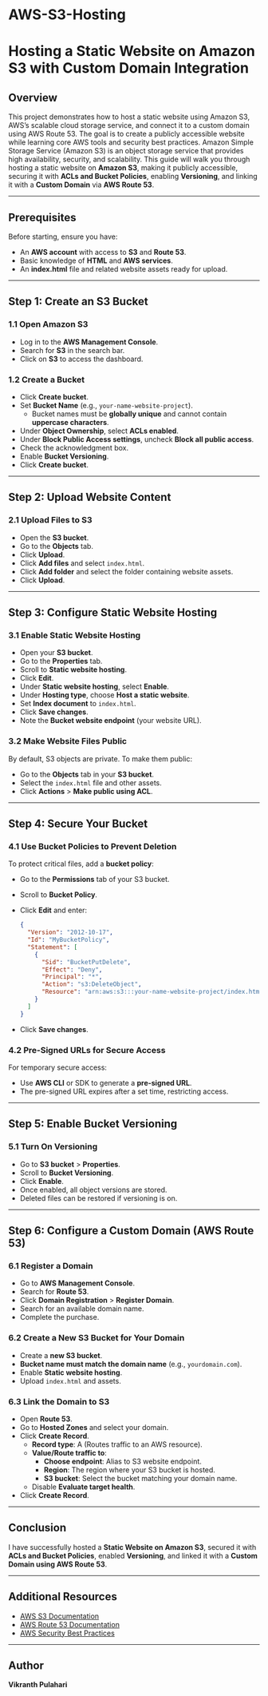 # AWS-S3-Hosting
# Hosting a Static Website on Amazon S3 with Custom Domain Integration
## Overview
This project demonstrates how to host a static website using Amazon S3, AWS’s scalable cloud storage service, and connect it to a custom domain using AWS Route 53. 
The goal is to create a publicly accessible website while learning core AWS tools and security best practices. Amazon Simple Storage Service (Amazon S3) is an object storage service that provides high availability, security, and scalability. This guide will walk you through hosting a static website on **Amazon S3**, making it publicly accessible, securing it with **ACLs and Bucket Policies**, enabling **Versioning**, and linking it with a **Custom Domain** via **AWS Route 53**.

---

## Prerequisites
Before starting, ensure you have:
- An **AWS account** with access to **S3** and **Route 53**.
- Basic knowledge of **HTML** and **AWS services**.
- An **index.html** file and related website assets ready for upload.

---

## Step 1: Create an S3 Bucket
### 1.1 Open Amazon S3
- Log in to the **AWS Management Console**.
- Search for **S3** in the search bar.
- Click on **S3** to access the dashboard.

### 1.2 Create a Bucket
- Click **Create bucket**.
- Set **Bucket Name** (e.g., `your-name-website-project`).
  - Bucket names must be **globally unique** and cannot contain **uppercase characters**.
- Under **Object Ownership**, select **ACLs enabled**.
- Under **Block Public Access settings**, uncheck **Block all public access**.
- Check the acknowledgment box.
- Enable **Bucket Versioning**.
- Click **Create bucket**.

---

## Step 2: Upload Website Content
### 2.1 Upload Files to S3
- Open the **S3 bucket**.
- Go to the **Objects** tab.
- Click **Upload**.
- Click **Add files** and select `index.html`.
- Click **Add folder** and select the folder containing website assets.
- Click **Upload**.

---

## Step 3: Configure Static Website Hosting
### 3.1 Enable Static Website Hosting
- Open your **S3 bucket**.
- Go to the **Properties** tab.
- Scroll to **Static website hosting**.
- Click **Edit**.
- Under **Static website hosting**, select **Enable**.
- Under **Hosting type**, choose **Host a static website**.
- Set **Index document** to `index.html`.
- Click **Save changes**.
- Note the **Bucket website endpoint** (your website URL).

### 3.2 Make Website Files Public
By default, S3 objects are private. To make them public:
- Go to the **Objects** tab in your **S3 bucket**.
- Select the `index.html` file and other assets.
- Click **Actions** > **Make public using ACL**.

---

## Step 4: Secure Your Bucket
### 4.1 Use Bucket Policies to Prevent Deletion
To protect critical files, add a **bucket policy**:
- Go to the **Permissions** tab of your S3 bucket.
- Scroll to **Bucket Policy**.
- Click **Edit** and enter:
  
  ```json
  {
    "Version": "2012-10-17",
    "Id": "MyBucketPolicy",
    "Statement": [
      {
        "Sid": "BucketPutDelete",
        "Effect": "Deny",
        "Principal": "*",
        "Action": "s3:DeleteObject",
        "Resource": "arn:aws:s3:::your-name-website-project/index.html"
      }
    ]
  }
  ```
- Click **Save changes**.

### 4.2 Pre-Signed URLs for Secure Access
For temporary secure access:
- Use **AWS CLI** or SDK to generate a **pre-signed URL**.
- The pre-signed URL expires after a set time, restricting access.

---

## Step 5: Enable Bucket Versioning
### 5.1 Turn On Versioning
- Go to **S3 bucket** > **Properties**.
- Scroll to **Bucket Versioning**.
- Click **Enable**.
- Once enabled, all object versions are stored.
- Deleted files can be restored if versioning is on.

---

## Step 6: Configure a Custom Domain (AWS Route 53)
### 6.1 Register a Domain
- Go to **AWS Management Console**.
- Search for **Route 53**.
- Click **Domain Registration** > **Register Domain**.
- Search for an available domain name.
- Complete the purchase.

### 6.2 Create a New S3 Bucket for Your Domain
- Create a **new S3 bucket**.
- **Bucket name must match the domain name** (e.g., `yourdomain.com`).
- Enable **Static website hosting**.
- Upload `index.html` and assets.

### 6.3 Link the Domain to S3
- Open **Route 53**.
- Go to **Hosted Zones** and select your domain.
- Click **Create Record**.
  - **Record type**: A (Routes traffic to an AWS resource).
  - **Value/Route traffic to**:
    - **Choose endpoint**: Alias to S3 website endpoint.
    - **Region**: The region where your S3 bucket is hosted.
    - **S3 bucket**: Select the bucket matching your domain name.
  - Disable **Evaluate target health**.
- Click **Create Record**.

---

## Conclusion
I have successfully hosted a **Static Website on Amazon S3**, secured it with **ACLs and Bucket Policies**, enabled **Versioning**, and linked it with a **Custom Domain using AWS Route 53**.

---

## Additional Resources
- [AWS S3 Documentation](https://docs.aws.amazon.com/s3/index.html)
- [AWS Route 53 Documentation](https://docs.aws.amazon.com/Route53/latest/DeveloperGuide/)
- [AWS Security Best Practices](https://aws.amazon.com/security/best-practices/)

---

## Author
**Vikranth Pulahari**
